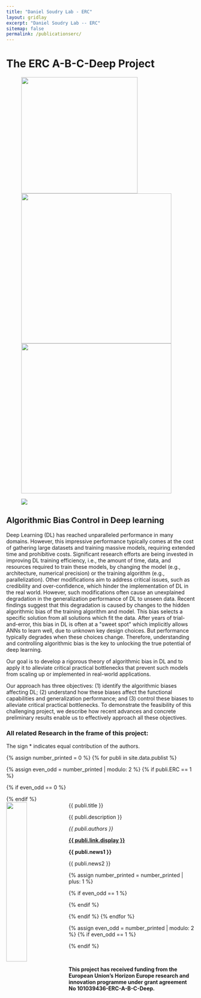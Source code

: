 ```yaml
---
title: "Daniel Soudry Lab - ERC"
layout: gridlay
excerpt: "Daniel Soudry Lab -- ERC"
sitemap: false
permalink: /publicationserc/
---
```

# The ERC A-B-C-Deep Project



<figure class="fourth">
  <img src="{{ site.url }}{{ site.baseurl }}/images/logopic/Technion_logo_2.png" style="width: 310px">
  <img src="{{ site.url }}{{ site.baseurl }}/images/logopic/EElogo.png" style="width: 400px">
  <img src="{{ site.url }}{{ site.baseurl }}/images/logopic/LogoNBRL.jpg" style="width: 400px">
</figure>


<figure class="fourth">
 <img src="{{ site.url }}{{ site.baseurl }}/images/logopic/ERC_logoHor.JPG style="width: 1000px">
</figure>

  
## Algorithmic Bias Control in Deep learning


Deep Learning (DL) has reached unparalleled performance in many domains. However, this impressive performance typically comes at the cost of gathering large datasets and training massive models, requiring extended time and prohibitive costs. Significant research efforts are being invested in improving DL training efficiency, i.e., the amount of time, data, and resources required to train these models, by changing the model (e.g., architecture, numerical precision) or the training algorithm (e.g., parallelization). Other modifications aim to address critical issues, such as credibility and over-confidence, which hinder the implementation of DL in the real world. However, such modifications often cause an unexplained degradation in the generalization performance of DL to unseen data. Recent findings suggest that this degradation is caused by changes to the hidden algorithmic bias of the training algorithm and model. This bias selects a specific solution from all solutions which fit the data. After years of trial-and-error, this bias in DL is often at a "sweet spot" which implicitly allows ANNs to learn well, due to unknown key design choices. But performance typically degrades when these choices change. Therefore, understanding and controlling algorithmic bias is the key to unlocking the true potential of deep learning.

Our goal is to develop a rigorous theory of algorithmic bias in DL and to apply it to alleviate critical practical bottlenecks that prevent such models from scaling up or implemented in real-world applications.

Our approach has three objectives: (1) identify the algorithmic biases affecting DL; (2) understand how these biases affect the functional capabilities and generalization performance; and (3) control these biases to alleviate critical practical bottlenecks. To demonstrate the feasibility of this challenging project, we describe how recent advances and concrete preliminary results enable us to effectively approach all these objectives.

### All related Research in the frame of this project:
The sign * indicates equal contribution of the authors.

{% assign number_printed = 0 %}
{% for publi in site.data.publist %}

{% assign even_odd = number_printed | modulo: 2 %}
{% if publi.ERC == 1 %}

{% if even_odd == 0 %}
<div class="row">
{% endif %}

<div class="col-sm-6 clearfix">
 <div class="well">
  <pubtit>{{ publi.title }}</pubtit>
  <img src="{{ site.url }}{{ site.baseurl }}/images/pubpic/{{ publi.image }}" class="img-responsive" width="33%" style="float: left" />
  <p>{{ publi.description }}</p>
  <p><em>{{ publi.authors }}</em></p>
  <p><strong><a href="{{ publi.link.url }}">{{ publi.link.display }}</a></strong></p>
  <p class="text-danger"><strong> {{ publi.news1 }}</strong></p>
  <p> {{ publi.news2 }}</p>
 </div>
</div>

{% assign number_printed = number_printed | plus: 1 %}

{% if even_odd == 1 %}
</div>
{% endif %}

{% endif %}
{% endfor %}

{% assign even_odd = number_printed | modulo: 2 %}
{% if even_odd == 1 %}
</div>
{% endif %}

<p> &nbsp; </p>


**This project has received funding from the European Union’s Horizon Europe research and innovation programme under grant agreement No 101039436-ERC-A-B-C-Deep.**



